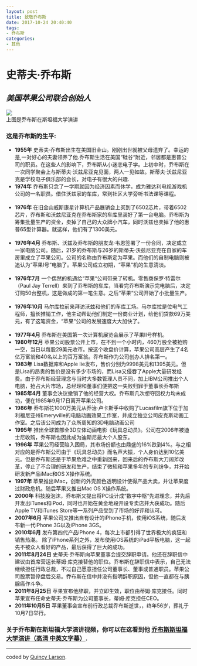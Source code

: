 ```yaml
---
layout: post
title: 致敬乔布斯
date: 2017-10-24 20:40:40
tags:
- 乔布斯
categories:
- 其他
---
```


<div class="container">
  <div class="jumbotron">
    <div class="row">
      <div class="col-xs-12">
        <h1 class="text-center">史蒂夫·乔布斯</h1>
        <h2 class="text-center"><em>美国苹果公司联合创始人</em></h2>
        <div class="thumbnail full-image"><img src="http://oy9dwtsnx.bkt.clouddn.com/%E4%B9%94%E5%B8%83%E6%96%AF.jpg">
          <div class="caption text-center">上图是乔布斯在斯坦福大学演讲</div>
        </div>
        <!--more-->
        <div class="col-xs-12 col-sm-10 col-sm-offset-1 col-md-8 col-md-offset-2">
          <h3 class="text-center">这是乔布斯的生平:</h3>
          <ul>
            <li><strong>1955年</strong> 史蒂夫·乔布斯出生在美国旧金山。刚刚出世就被父母遗弃了。幸运的是,一对好心的夫妻领养了他.乔布斯生活在美国“硅谷“附近，邻居都是惠普公司的职员。在这些人的影响下，乔布斯从小迷恋电子学。上初中时，乔布斯在一次同学聚会上与斯蒂夫·沃兹尼亚克见面，两人一见如故。斯蒂夫·沃兹尼亚克是学校电子俱乐部的会长，对电子有很大的兴趣.
            </li>
            <li><strong>1974年</strong> 乔布斯只念了一学期就因为经济因素而休学，成为雅达利电视游戏机公司的一名职员。借住沃兹家的车库，常到社区大学旁听书法课等课程。</li></br>
            <li><strong>1976年</strong> 在旧金山威斯康星计算机产品展销会上买到了6502芯片，带着6502芯片，乔布斯和沃兹尼亚克在乔布斯家的车库里装好了第一台电脑。乔布斯为筹集批量生产的资金，卖掉了自己的大众牌小汽车，同时沃兹也卖掉了他的惠普65型计算器。就这样，他们有了1300美元。</li></br>
            <li><strong>1976年4月</strong> 乔布斯、沃兹及乔布斯的朋友龙·韦恩签署了一份合同，决定成立一家电脑公司。随后，21岁的乔布斯与26岁的斯蒂夫·沃兹尼亚克在自家的车房里成立了苹果公司。公司的名称由乔布斯定为苹果。而他们的自制电脑则被追认为“苹果Ⅰ号“电脑了。苹果公司成立初期，“苹果“机的生意清淡。</li></br>
            <li><strong>1976年7月</strong> 一个偶然的机遇给“苹果“公司带来了转机。零售商保罗·特雷尔（Paul Jay Terrell）来到了乔布斯的车库，当看完乔布斯演示完电脑后，决定订购50台整机，这是做成的第一笔生意。之后“苹果“公司开始了小批量生产。</li>  </br>
            <li><strong>1976年10月</strong> 马尔库拉前来拜访沃兹和他们的车库工场。马尔库拉是位电气工程师，擅长推销工作，他主动帮助他们制定一份商业计划，给他们贷款69万美元，有了这笔资金，“苹果“公司的发展速度大大加快了。</li>  </br>
            <li><strong>1977年4月</strong> 乔布斯在美国第一次计算机展览会展示了苹果Ⅱ号样机。</li>
            <li><strong>1980年12月</strong> 苹果公司股票公开上市，在不到一个小时内，460万股全被抢购一空，当日以每股29美元收市。按这个收盘价计算，苹果公司高层产生了4名亿万富翁和40名以上的百万富翁。乔布斯作为公司创办人排名第一。</li>
            <li><strong>1983年</strong> Lisa数据库和Apple Iie发布，售价分别为9998美元和1395美元。但是Lisa的昂贵的售价是没有多少市场的，而Lisa又侵吞了Apple大量研发经费。由于乔布斯经营理念与当时大多数管理人员不同，加上IBM公司推出个人电脑，抢占大片市场，总经理和董事们便把这一失败归罪于董事长乔布斯</li>
            <li><strong>1985年4月</strong> 董事会决议撤销了他的经营大权。乔布斯几次想夺回权力均未成功，便在1985年9月17日离开苹果公司。</li>
            <li><strong>1986年</strong> 乔布斯花1000万美元从乔治·卢卡斯手中收购了Lucasfilm旗下位于加利福尼亚州Emeryville的电脑动画效果工作室，并成立独立公司皮克斯动画工作室。之后该公司成为了众所周知的3D电脑动画公司</li>
            <li><strong>1995年</strong> 推出全球首部全3D立体动画电影《玩具总动员》。公司在2006年被迪士尼收购，乔布斯也因此成为迪斯尼最大个人股东。</li>
            <li><strong>1996年</strong> 苹果公司经营陷入困局，其市场份额也由鼎盛的16%跌到4%。与之相对应的是乔布斯公司由于《玩具总动员》而名声大振，个人身价达到10亿美元。但是乔布斯还是于苹果危难之中重新回来，回来后的乔布斯大刀阔斧改革，停止了不合理的研发和生产，结束了微软和苹果多年的专利纷争，并开始研发新产品iMac和OS X操作系统。</li>
            <li><strong>1997年</strong> 苹果推出iMac，创新的外壳颜色透明设计使得产品大卖，并让苹果度过财政危机。随后苹果又推出Mac OS X操作系统。</li>
            <li><strong>2000年</strong> 科技股泡沫，乔布斯又提出将PC设计成“数字中枢“先进理念，并先后开发出iTunes和iPod，同时也开始在黄金地段开设专卖店并大获成功。随后Apple TV和iTunes Store等一系列产品受到了市场的好评和认可。</li>
            <li><strong>2007年6月</strong> 苹果公司又推出自有设计的iPhone手机，使用iOS系统，随后发布新一代iPhone 3G以及iPhone 3GS。</li>
            <li><strong>2010年6月</strong> 发布第四代产品iPhone 4，每次上市都引得了世界极大的疯狂和销售热潮。
            除了iPhone系列之外，发布使用iOS系统的iPad平板电脑，这一起先不被众人看好的产品，最后获得了巨大的成功。</li>
            <li><strong>2011年8月24日</strong> 史蒂夫·乔布斯向苹果董事会提交辞职申请。他还在辞职信中建议由首席营运长蒂姆·库克接替他的职位。乔布斯在辞职信中表示，自己无法继续担任行政总裁，不过自己愿意担任公司董事长、董事或普通职员。苹果公司股票暂停盘后交易。乔布斯在信中并没有指明辞职原因，但他一直都在与胰腺癌作斗争。</li>
            <li><strong>2011年8月25日</strong> 苹果宣布他辞职，并立即生效，职位由蒂姆·库克接任。同时苹果宣布任命史蒂夫·乔布斯为公司董事长，蒂姆·库克担任CEO。</li>
             <li><strong>2011年10月5日</strong> 苹果董事会宣布前行政总裁乔布斯逝世，，终年56岁，葬礼于10月7日举行。</li>
          </ul>
          <!--<blockquote>
            <p>"Borlaug's life and achievement are testimony to the far-reaching contribution that one man's towering intellect, persistence and scientific vision can make to human peace and progress."</p>
            <footer><cite>Indian Prime Minister Manmohan Singh</cite></footer>
          </blockquote>
          -->
          <h3>关于乔布斯在斯坦福大学演讲视频，你可以在这看到他 <a href="https://www.bilibili.com/video/av4832217/?from=search&seid=3858014814852675633" target="_blank">乔布斯斯坦福大学演讲（高清 中英文字幕）</a>.</h3>
        </div>
      </div>
    </div>
  </div>
  <footer class="text-center">
    <hr>
    <p>coded by <a href="https://www.freecodecamp.com/quincylarson" target="_blank">Quincy Larson</a>.</p>
  </footer>
</div>
